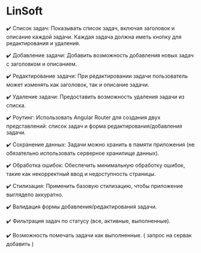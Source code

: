 # LinSoft

✔️ Список задач: Показывать список задач, включая заголовок и описание каждой задачи. Каждая задача должна иметь кнопку для редактирования и удаления. 

✔️ Добавление задачи: Добавить возможность добавления новых задач с заголовком и описанием.

✔️ Редактирование задачи: При редактировании задачи пользователь может изменять как заголовок, так и описание задачи.

✔️ Удаление задачи: Предоставить возможность удаления задачи из списка.

✔️ Роутинг: Использовать Angular Router для создания двух представлений: список задач и форма редактирования/добавления задачи.

✔️ Сохранение данных: Задачи можно хранить в памяти приложения (не обязательно использовать серверное хранилище данных).

✔️ Обработка ошибок: Обеспечить минимальную обработку ошибок, такие как некорректный ввод и недоступность страницы.

✔️ Стилизация: Применить базовую стилизацию, чтобы приложение выглядело аккуратно. 

✔️ Валидация формы добавления/редактирования задачи. 

✔️ Фильтрация задач по статусу (все, активные, выполненные). 

✔️ Возможность помечать задачи как выполненные. ( запрос на сервак добавить )
